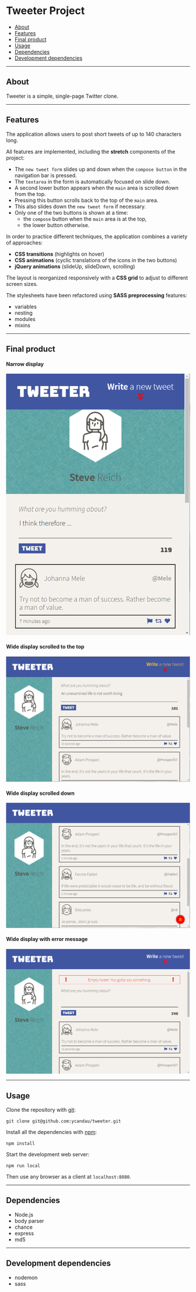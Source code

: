 # Tweeter Project

- [About](#about)
- [Features](#features)
- [Final product](#final-product)
- [Usage](#usage)
- [Dependencies](#dependencies)
- [Development dependencies](#development-dependencies)

---

## About

Tweeter is a simple, single-page Twitter clone.

---

## Features

The application allows users to post short tweets of up to 140 characters long.

All features are implemented, including the **stretch** components of the project:

- The `new tweet form` slides up and down when the `compose button` in the navigation bar  is pressed.
- The `textarea` in the form is automatically focused on slide down.
- A second lower button appears when the `main` area is scrolled down from the top.
- Pressing this button scrolls back to the top of the `main` area.
- This also slides down the `new tweet form` if necessary.
- Only one of the two buttons is shown at a time:
  - the `compose` button when the `main` area is at the top,
  - the lower button otherwise.

In order to practice different techniques, the application combines a variety of approaches:

- **CSS transitions** (highlights on hover)
- **CSS animations** (cyclic translations of the icons in the two buttons)
- **jQuery animations** (slideUp, slideDown, scrolling)

The layout is reorganized responsively with a **CSS grid** to adjust to different screen sizes.

The stylesheets have been refactored using **SASS preprocessing** features:
 
 - variables
 - nesting
 - modules
 - mixins

---

## Final product

#### Narrow display

![Narrow scrolled to the top](./docs/narrow-scrolled-up.png)

#### Wide display scrolled to the top

![Wide scrolled to the top](./docs/wide-scrolled-up.png)

#### Wide display scrolled down

![Wide scrolled down](./docs/wide-scrolled-down.png)

#### Wide display with error message

![Wide with error message](./docs/wide-error.png)

---

## Usage

Clone the repository with [git](https://git-scm.com/):

```
git clone git@github.com:ycandau/tweeter.git
```

Install all the dependencies with [npm](https://www.npmjs.com/):

```
npm install
```

Start the development web server:

```
npm run local
```

Then use any browser as a client at `localhost:8080`.

---

## Dependencies

- Node.js
- body parser
- chance
- express
- md5

---

## Development dependencies

- nodemon
- sass
